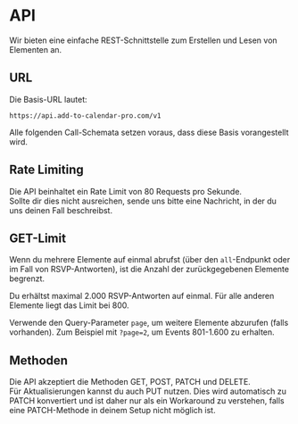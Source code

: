# API

Wir bieten eine einfache REST-Schnittstelle zum Erstellen und Lesen von Elementen an.

## URL

Die Basis-URL lautet:

```
https://api.add-to-calendar-pro.com/v1
```

Alle folgenden Call-Schemata setzen voraus, dass diese Basis vorangestellt wird.

## Rate Limiting

Die API beinhaltet ein Rate Limit von 80 Requests pro Sekunde.  
Sollte dir dies nicht ausreichen, sende uns bitte eine Nachricht, in der du uns deinen Fall beschreibst.

## GET-Limit

Wenn du mehrere Elemente auf einmal abrufst (über den `all`-Endpunkt oder im Fall von RSVP-Antworten), ist die Anzahl der zurückgegebenen Elemente begrenzt.

Du erhältst maximal 2.000 RSVP-Antworten auf einmal. Für alle anderen Elemente liegt das Limit bei 800.

Verwende den Query-Parameter `page`, um weitere Elemente abzurufen (falls vorhanden). Zum Beispiel mit `?page=2`, um Events 801-1.600 zu erhalten.

## Methoden

Die API akzeptiert die Methoden GET, POST, PATCH und DELETE.  
Für Aktualisierungen kannst du auch PUT nutzen. Dies wird automatisch zu PATCH konvertiert und ist daher nur als ein Workaround zu verstehen, falls eine PATCH-Methode in deinem Setup nicht möglich ist.
